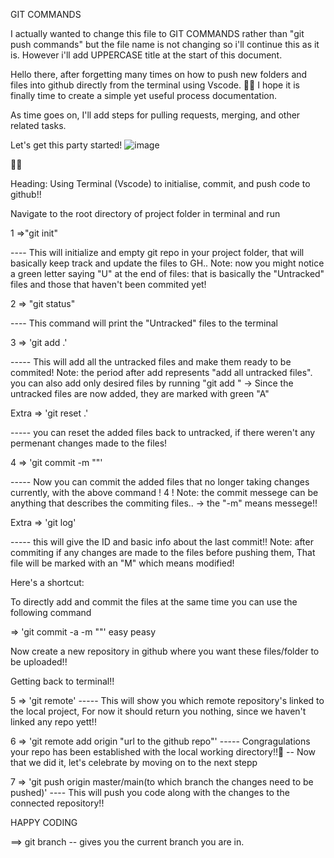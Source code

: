GIT COMMANDS

I actually wanted to change this file to GIT COMMANDS rather than "git push commands" but the file name is not changing so i'll continue this as it is.
 However i'll add UPPERCASE title at the start of this document.

Hello there, after forgetting many times on how to push new folders and files into github directly from the terminal using Vscode. 🥲😂
I hope it is finally time to create a simple yet useful process documentation.

As time goes on, I'll add steps for pulling requests, merging, and other related tasks.

Let's get this party started!
![image](https://user-images.githubusercontent.com/121503022/230274526-7cba84d2-a638-4cf7-816a-cfa9df1e6a69.png)

😶‍🌫️

Heading: Using Terminal (Vscode) to initialise, commit, and push code to github!!

 Navigate to the root directory of project folder in terminal and run 
 
1 =>"git init"

---- This will initialize and empty git repo in your project folder, that will basically keep track and update the files to GH..
Note: now you might notice a green letter saying "U" at the end of files: that is basically the "Untracked" files and those that haven't been commited yet!

2 => "git status"

---- This command will print the "Untracked" files to the terminal

3 => 'git add .'

----- This will add all the untracked files and make them ready to be commited!
Note: the period after add represents "add all untracked files". you can also add only desired files by running "git add <filename>"
-> Since the untracked files are now added, they are marked with green "A"

Extra => 'git reset .'
 
----- you can reset the added files back to untracked, if there weren't any permenant changes made to the files!

4 => 'git commit -m "<commit messege>"'
 
----- Now you can commit the added files that no longer taking changes currently, with  the above command ! 4 ! 
Note: the commit messege can be anything that describes the commiting files.. 
-> the "-m" means messege!! 

Extra => 'git log'
 
----- this will give the ID and basic info about the last commit!!
Note: after commiting if any changes are made to the files before pushing them, That file will be marked with an "M" which means modified!

Here's a shortcut: 

To directly add and commit the files at the same time you can use the following command

=> 'git commit -a -m "<commit messege>"'
easy peasy

Now create a new repository in github where you want these files/folder to be uploaded!!
  
Getting back to terminal!!
  
5 => 'git remote'
  ----- This will show you which remote repository's linked to the local project,
        For now it should return you nothing, since we haven't linked any repo yett!!

6 => 'git remote add origin "url to the github repo"'
  ----- Congragulations your repo has been established with the local working directory!!🎉
  -- Now that we did it, let's celebrate by moving on to the next stepp

7 => 'git push origin master/main(to which branch the changes need to be pushed)'
 ---- This will push you code along with the changes to the connected repository!!
 
 
HAPPY CODING

 ==> git branch 
 -- gives you the current branch you are in.











